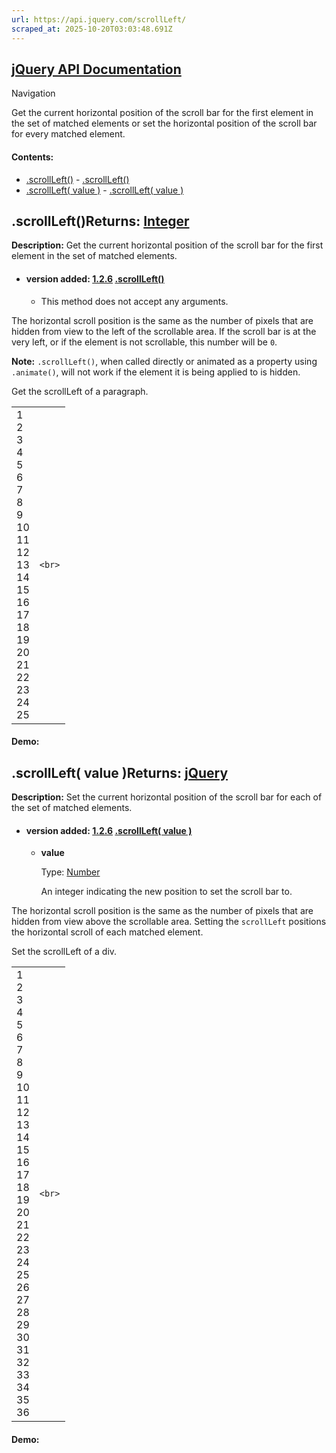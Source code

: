 ```yaml
---
url: https://api.jquery.com/scrollLeft/
scraped_at: 2025-10-20T03:03:48.691Z
---
```


## [jQuery API Documentation](https://jquery.com/ "jQuery API Documentation")

Navigation

Get the current horizontal position of the scroll bar for the first element in the set of matched elements or set the horizontal position of the scroll bar for every matched element.

#### Contents:

- [.scrollLeft()](https://api.jquery.com/scrollLeft/#scrollLeft1)  - [.scrollLeft()](https://api.jquery.com/scrollLeft/#scrollLeft)
- [.scrollLeft( value )](https://api.jquery.com/scrollLeft/#scrollLeft2)  - [.scrollLeft( value )](https://api.jquery.com/scrollLeft/#scrollLeft-value)

## .scrollLeft()Returns: [Integer](http://api.jquery.com/Types/\#Integer)

**Description:** Get the current horizontal position of the scroll bar for the first element in the set of matched elements.

- #### version added: [1.2.6](https://api.jquery.com/category/version/1.2.6/) [.scrollLeft()](https://api.jquery.com/scrollLeft/\#scrollLeft)

  - This method does not accept any arguments.

The horizontal scroll position is the same as the number of pixels that are hidden from view to the left of the scrollable area. If the scroll bar is at the very left, or if the element is not scrollable, this number will be `0`.

**Note:** `.scrollLeft()`, when called directly or animated as a property using `.animate()`, will not work if the element it is being applied to is hidden.

Get the scrollLeft of a paragraph.

|     |     |
| --- | --- |
| 1<br>2<br>3<br>4<br>5<br>6<br>7<br>8<br>9<br>10<br>11<br>12<br>13<br>14<br>15<br>16<br>17<br>18<br>19<br>20<br>21<br>22<br>23<br>24<br>25 | ```<br>``` |

#### Demo:

## .scrollLeft( value )Returns: [jQuery](http://api.jquery.com/Types/\#jQuery)

**Description:** Set the current horizontal position of the scroll bar for each of the set of matched elements.

- #### version added: [1.2.6](https://api.jquery.com/category/version/1.2.6/) [.scrollLeft( value )](https://api.jquery.com/scrollLeft/\#scrollLeft-value)

  - **value**

    Type: [Number](http://api.jquery.com/Types/#Number)

    An integer indicating the new position to set the scroll bar to.

The horizontal scroll position is the same as the number of pixels that are hidden from view above the scrollable area. Setting the `scrollLeft` positions the horizontal scroll of each matched element.

Set the scrollLeft of a div.

|     |     |
| --- | --- |
| 1<br>2<br>3<br>4<br>5<br>6<br>7<br>8<br>9<br>10<br>11<br>12<br>13<br>14<br>15<br>16<br>17<br>18<br>19<br>20<br>21<br>22<br>23<br>24<br>25<br>26<br>27<br>28<br>29<br>30<br>31<br>32<br>33<br>34<br>35<br>36 | ```<br>``` |

#### Demo: